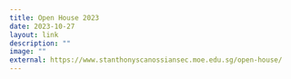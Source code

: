```yaml
---
title: Open House 2023
date: 2023-10-27
layout: link
description: ""
image: ""
external: https://www.stanthonyscanossiansec.moe.edu.sg/open-house/
---
```

